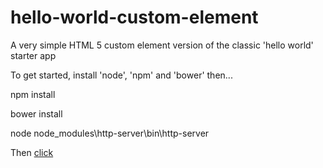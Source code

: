 # hello-world-custom-element
A very simple HTML 5 custom element version of the classic 'hello world' starter app

To get started, install 'node', 'npm' and 'bower' then...

npm install

bower install

node node_modules\http-server\bin\http-server

Then [click](http://localhost:8080/)